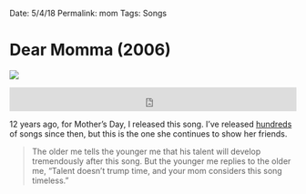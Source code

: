 Date: 5/4/18
Permalink: mom
Tags: Songs

# Dear Momma (2006)

![](https://f4.bcbits.com/img/a3563471678_10.jpg)

<iframe style="border: 0; width: 100%; height: 42px;" src="https://bandcamp.com/EmbeddedPlayer/track=4173787858/size=small/bgcol=ffffff/linkcol=63b2cc/artwork=none/transparent=true/" seamless><a href="http://nashp.bandcamp.com/track/dear-momma">Dear Momma by nashp</a></iframe>

12 years ago, for Mother’s Day, I released this song. I’ve released [hundreds](/music/) of songs since then, but this is the one she continues to show her friends.

> The older me tells the younger me that his talent will develop tremendously after this song. But the younger me replies to the older me, “Talent doesn’t trump time, and your mom considers this song timeless.”
